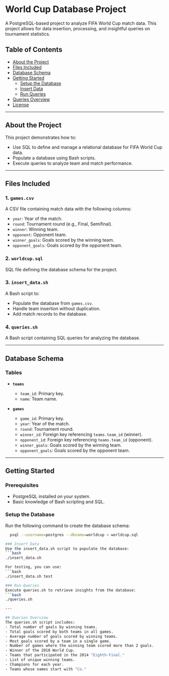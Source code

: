 # World Cup Database Project

A PostgreSQL-based project to analyze FIFA World Cup match data. This project allows for data insertion, processing, and insightful queries on tournament statistics.

## Table of Contents

- [About the Project](#about-the-project)
- [Files Included](#files-included)
- [Database Schema](#database-schema)
- [Getting Started](#getting-started)
  - [Setup the Database](#setup-the-database)
  - [Insert Data](#insert-data)
  - [Run Queries](#run-queries)
- [Queries Overview](#queries-overview)
- [License](#license)

---

## About the Project

This project demonstrates how to:
- Use SQL to define and manage a relational database for FIFA World Cup data.
- Populate a database using Bash scripts.
- Execute queries to analyze team and match performance.

---

## Files Included

### 1. **`games.csv`**
A CSV file containing match data with the following columns:
- `year`: Year of the match.
- `round`: Tournament round (e.g., Final, Semifinal).
- `winner`: Winning team.
- `opponent`: Opponent team.
- `winner_goals`: Goals scored by the winning team.
- `opponent_goals`: Goals scored by the opponent team.

### 2. **`worldcup.sql`**
SQL file defining the database schema for the project.

### 3. **`insert_data.sh`**
A Bash script to:
- Populate the database from `games.csv`.
- Handle team insertion without duplication.
- Add match records to the database.

### 4. **`queries.sh`**
A Bash script containing SQL queries for analyzing the database.

---

## Database Schema

### Tables
- **`teams`**
  - `team_id`: Primary key.
  - `name`: Team name.

- **`games`**
  - `game_id`: Primary key.
  - `year`: Year of the match.
  - `round`: Tournament round.
  - `winner_id`: Foreign key referencing `teams.team_id` (winner).
  - `opponent_id`: Foreign key referencing `teams.team_id` (opponent).
  - `winner_goals`: Goals scored by the winning team.
  - `opponent_goals`: Goals scored by the opponent team.

---

## Getting Started

### Prerequisites
- PostgreSQL installed on your system.
- Basic knowledge of Bash scripting and SQL.

### Setup the Database
Run the following command to create the database schema:
```bash
  psql --username=postgres --dbname=worldcup < worldcup.sql

### Insert Data
Use the insert_data.sh script to populate the database:
```bash
./insert_data.sh

For testing, you can use:
```bash
./insert_data.sh test

### Run Queries
Execute queries.sh to retrieve insights from the database:
```bash
./queries.sh

---

## Queries Overview
The queries.sh script includes:
- Total number of goals by winning teams.
- Total goals scored by both teams in all games.
- Average number of goals scored by winning teams.
- Most goals scored by a team in a single game.
- Number of games where the winning team scored more than 2 goals.
- Winner of the 2018 World Cup.
- Teams that participated in the 2014 "Eighth-Final."
- List of unique winning teams.
- Champions for each year.
- Teams whose names start with "Co."
